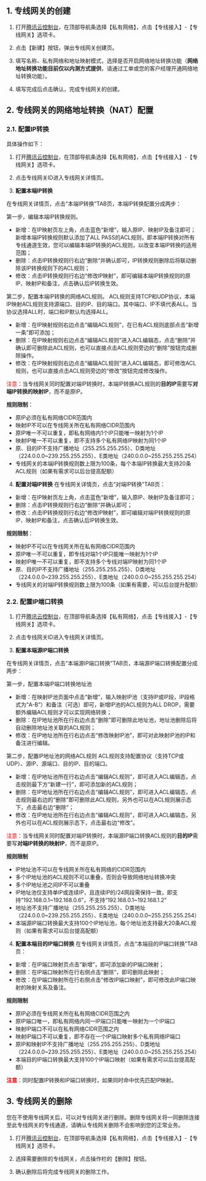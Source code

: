 ## 1. 专线网关的创建

1) 打开[腾讯云控制台](https://console.qcloud.com/)，在顶部导航条选择【私有网络】，点击【专线接入】-【专线网关】选项卡。

2) 点击【新建】按钮，弹出专线网关创建页。

3) 填写名称、私有网络和地址映射模式，选择是否开启网络地址转换功能（**网络地址转换功能目前仅以内测方式提供**，请通过工单或您的客户经理开通网络地址转换功能）。

4) 填写完成后点击确认，完成专线网关的创建。

## 2. 专线网关的网络地址转换（NAT）配置


### 2.1. 配置IP转换

具体操作如下：
1) 打开[腾讯云控制台](https://console.qcloud.com/)，在顶部导航条选择【私有网络】，点击【专线接入】-【专线网关】选项卡。

2) 点击专线网关ID进入专线网关详情页。

3) **配置本端IP转换**

在专线网关详情页，点击“本端IP转换”TAB页，本端IP转换配置分成两步：

第一步，编辑本端IP转换规则。

- 新增：在IP映射页左上角，点击蓝色“新增”，输入原IP、映射IP及备注即可；新增本端IP转换规则默认添加了ALL PASS的ACL规则，即本端IP转换对所有专线通道生效，您可以编辑本端IP转换的ACL规则，以改变本端IP转换的适用范围；
- 删除：点击IP转换规则行右边“删除“并确认即可，IP转换规则删除后将联动删除该IP转换规则下的ACL规则；
- 修改：点击IP转换规则行右边“修改IP映射”，即可编辑本端IP转换规则的原IP、映射IP和备注，点击确认后IP转换生效。

第二步，配置本端IP转换的网络ACL规则。
ACL规则支持TCP和UDP协议，本端IP映射ACL规则支持源端口、目的IP、目的端口。其中端口、IP不填代表ALL。当协议选择ALL时，端口和IP默认均选择ALL。

- 新增：在IP映射规则右边点击“编辑ACL规则”，在已有ACL规则底部点击“新增一条”即可添加；
- 删除：在IP映射规则右边点击“编辑ACL规则”进入ACL编辑态，点击“删除”并确认即可删除此ACL规则，也可以直接点击ACL规则旁边的“删除”按钮完成删除操作。
- 修改：在IP映射规则右边点击“编辑ACL规则”进入ACL编辑态，即可修改ACL规则，也可以直接点击ACL规则旁边的“修改”按钮完成修改操作。

<font color="red">注意</font>：当专线网关同时配置对端IP转换时，本端IP转换ACL规则的**目的IP**需要写**对端IP转换的映射IP**，而不是原IP。<br>

**规则限制**：
- 原IP必须在私有网络CIDR范围内
- 映射IP不可以在专线网关所在私有网络CIDR范围内 
- 原IP唯一不可以重复，即私有网络内1个IP只能唯一映射为1个IP
- 映射IP唯一不可以重复，即不支持多个私有网络IP映射为同1个IP
- 原、目的IP不支持广播地址（255.255.255.255）、D类地址（224.0.0.0~239.255.255.255）、E类地址（240.0.0.0~255.255.255.254）
- 专线网关的本端IP转换规则数上限为100条，每个本端IP转换最大支持20条ACL规则（如果有需求可以后台提高配额）


4) **配置对端IP转换**
在专线网关详情页，点击“对端IP转换”TAB页：
- 新增：在IP映射页左上角，点击蓝色“新增”，输入原IP、映射IP及备注即可；
- 删除：点击IP转换规则行右边“删除“并确认即可；
- 修改：点击IP转换规则行右边“修改IP映射”，即可编辑对端IP转换规则的原IP、映射IP和备注，点击确认后IP转换生效。

**规则限制**：
- 映射IP不可以在专线网关所在私有网络CIDR范围内
- 原IP唯一不可以重复，即专线对端1个IP只能唯一映射为1个IP
- 映射IP唯一不可以重复，即不支持多个专线对端IP映射为同1个IP
- 原、目的IP不支持广播地址（255.255.255.255）、D类地址（224.0.0.0~239.255.255.255）、E类地址（240.0.0.0~255.255.255.254）
- 专线网关的对端IP转换规则数上限为100条（如果有需要，可以后台提升配额）


### 2.2. 配置IP端口转换

1) 打开[腾讯云控制台](https://console.qcloud.com/)，在顶部导航条选择【私有网络】，点击【专线接入】-【专线网关】选项卡。

2) 点击专线网关ID进入专线网关详情页。

3) **配置本端源IP端口转换**

在专线网关详情页，点击“本端源IP端口转换”TAB页，本端源IP端口转换配置分成两步：

第一步，配置本端IP端口转换地址池
- 新增：在映射IP池页面中点击“新增”，输入映射IP池（支持IP或IP段，IP段格式为“A-B”）和备注（可选）即可，新增IP池的ACL规则为ALL DROP，需要额外编辑ACL规则才可以实现网络转换；
- 删除：在IP地址池所在行右边点击“删除”即可删除此地址池，地址池删除后将自动删除地址池关联的ACL规则；
- 修改：在IP地址池所在行右边点击“修改映射IP池”，即可对此映射IP池的IP和备注进行编辑。

第二步，配置IP地址池的网络ACL规则
ACL规则支持配置协议（支持TCP或UDP）、源IP、源端口、目的IP、目的端口。
- 新增：在IP地址池所在行右边点击“编辑ACL规则”，即可进入ACL编辑态，点击规则最下方“新建一行”，即可添加新的ACL规则；
- 删除：在IP地址池所在行右边点击“编辑ACL规则”，即可进入ACL编辑态，点击规则最右边的“删除”即可删除此ACL规则，另外也可以在ACL规则展示态下，点击最右边“删除”；
- 修改：在IP地址池所在行右边点击“编辑ACL规则”，即可进入ACL编辑态，另外也可以在ACL规则展示态下，点击最右边“修改”。

<font color="red">注意</font>：当专线网关同时配置对端IP转换时，本端源IP端口转换ACL规则的**目的IP**需要写**对端IP转换的映射IP**，而不是原IP。<br>

**规则限制**
- IP地址池不可以在专线网关所在私有网络的CIDR范围内
- 多个IP地址池的ACL规则不可以重叠，否则会导致网络地址转换冲突
- 多个IP地址池之间IP不可以重叠
- IP地址池仅支持单IP或连续IP，且连续IP的/24网段需保持一致，即支持“192.168.0.1~192.168.0.6”，不支持“192.168.0.1~192.168.1.2”
- 地址池不支持广播地址（255.255.255.255）、D类地址（224.0.0.0~239.255.255.255）、E类地址（240.0.0.0~255.255.255.254）
- 本端源IP端口转换最大支持100个IP地址池，每个地址池支持最大20条ACL规则（如果有需求可以后台提高配额）

4) **配置本端目的IP端口转换**
在专线网关详情页，点击“本端目的IP端口转换”TAB页：
- 新增：在IP端口映射页点击“新增”，即可添加新的IP端口映射；
- 删除：在IP端口映射所在行右侧点击“删除”，即可删除此映射；
- 修改：在IP端口映射所在行右侧点击“修改IP端口映射”，即可修改此IP端口映射的映射关系及备注。

**规则限制**
- 原IP必须在专线网关所在私有网络CIDR范围之内
- 原IP端口唯一，即私有网络内同一IP端口只能唯一映射为一个IP端口
- 映射IP端口不可以在私有网络CIDR范围之内
- 映射IP端口不可以重复，即不存在一个IP端口映射多个私有网络IP端口
- 原IP和映射IP不支持广播地址（255.255.255.255）、D类地址（224.0.0.0~239.255.255.255）、E类地址（240.0.0.0~255.255.255.254）
- 本端目的IP端口转换最大支持100个IP端口映射（如果有需求可以后台提高配额）

<font color="red">**注意**</font>：同时配置IP转换和IP端口转换时，如果同时命中优先匹配IP映射。

## 3. 专线网关的删除

您在不使用专线网关后，可以对专线网关进行删除。删除专线网关将一同删除连接至此专线网关的专线通道，请确认专线网关删除不会影响到您的正常业务。

1) 打开[腾讯云控制台](https://console.qcloud.com/)，在顶部导航条选择【私有网络】，点击【专线接入】-【专线网关】选项卡。

2) 选择需要删除的专线网关，点击操作栏的【删除】按钮。

3) 确认删除后将完成专线网关的删除工作。



